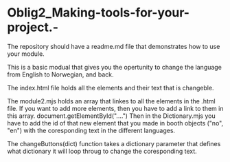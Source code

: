 # Oblig2_Making-tools-for-your-project.-

The repository should have a readme.md file that demonstrates how to use your module. 

This is a basic modual that gives you the opertunity to change the language from English to Norwegian, and back.

The index.html file holds all the elements and their text that is changeble.

The module2.mjs holds an array that linkes to all the elements in the .html file.
If you want to add more elements, then you have to add a link to them in this array.
document.getElementById("....")
Then in the Dictionary.mjs you have to add the id of that new element that you made in booth objects ("no", "en") with the coresponding text in the different languages.

The changeButtons(dict) function takes a dictionary parameter that defines what dictionary it will loop throug
to change the coresponding text.
